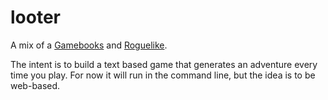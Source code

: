 # looter


A mix of a [Gamebooks](http://en.wikipedia.org/wiki/Gamebook) and [Roguelike](http://en.wikipedia.org/wiki/Roguelike).

The intent is to build a text based game that generates an adventure every time you play. For now it will run in the command line, but the idea is to be web-based.

